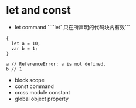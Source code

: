 # let and const
+ let command
````let` 只在所声明的代码块内有效```
```
{
  let a = 10;
  var b = 1;
}

a // ReferenceError: a is not defined.
b // 1
```
+ block scope
+ const command
+ cross module constant
+ global object property
